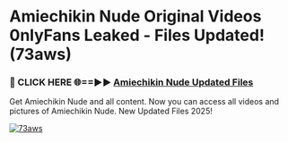 # Amiechikin Nude Original Videos 0nlyFans Leaked - Files Updated! (73aws)

<h3>🔴 CLICK HERE 🌐==►► <a href="https://tinyurl.com/yrmya6cz" rel="nofollow">Amiechikin Nude Updated Files</a></h3>

Get Amiechikin Nude and all content. Now you can access all videos and pictures of Amiechikin Nude. New Updated Files 2025!

[![73aws](https://i.imgur.com/FMdXYCs.gif)](https://tinyurl.com/yrmya6cz)
